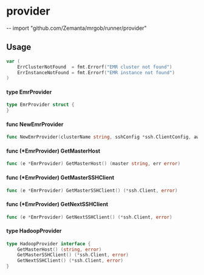 # provider
--
    import "github.com/Zemanta/mrgob/runner/provider"


## Usage

```go
var (
	ErrClusterNotFound  = fmt.Errorf("EMR cluster not found")
	ErrInstanceNotFound = fmt.Errorf("EMR instance not found")
)
```

#### type EmrProvider

```go
type EmrProvider struct {
}
```


#### func  NewEmrProvider

```go
func NewEmrProvider(clusterName string, sshConfig *ssh.ClientConfig, awsConfig *aws.Config) *EmrProvider
```

#### func (*EmrProvider) GetMasterHost

```go
func (e *EmrProvider) GetMasterHost() (master string, err error)
```

#### func (*EmrProvider) GetMasterSSHClient

```go
func (e *EmrProvider) GetMasterSSHClient() (*ssh.Client, error)
```

#### func (*EmrProvider) GetNextSSHClient

```go
func (e *EmrProvider) GetNextSSHClient() (*ssh.Client, error)
```

#### type HadoopProvider

```go
type HadoopProvider interface {
	GetMasterHost() (string, error)
	GetMasterSSHClient() (*ssh.Client, error)
	GetNextSSHClient() (*ssh.Client, error)
}
```
